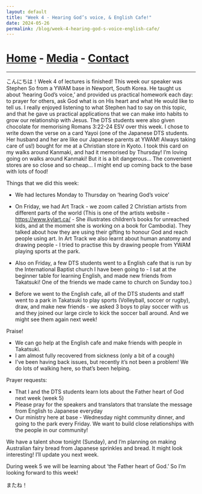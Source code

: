 ```yaml
---
layout: default
title: "Week 4 - Hearing God’s voice, & English Cafe!"
date: 2024-05-26
permalink: /blog/week-4-hearing-god-s-voice-english-cafe/
---
```

# [Home](/) - [Media](/media.html) - [Contact](/contact.html)
---
<div id="imageGallery"></div>

<script>
$(document).ready(function() {
  $('[data-fancybox="gallery"]').fancybox({
    loop: true, // Enable infinite loop (circular navigation)
    buttons: [
      "zoom",
      "slideShow",
      "fullScreen",
      "thumbs",
      "close"
    ],
    animationEffect: "fade", // Transition effect
    transitionDuration: 500, // Duration of the transition
    keyboard: true // Enable keyboard navigation (arrows)
  });
});

    // Array of image file names (replace with your actual file names)
    var imageFiles = ['week4 (1).jpg', 'week4 (2).webp', 'week4 (3).webp', 'week4 (4).webp', 'week4 (5).webp', 'week4 (6).webp', 'week4 (7).webp', 'week4 (8).webp', 'week4 (9).webp', 'week4 (10).webp', 'week4 (11).webp', 'week4 (12).webp', 'week4 (13).webp', 'week4 (14).webp', 'week4 (15).webp', 'week4 (16).webp', 'week4 (17).webp']; // Add more as needed

    // Reference to the gallery container
    var galleryContainer = document.getElementById('imageGallery');

    // Loop through image files and generate HTML
    imageFiles.forEach(function(fileName) {
        var imagePath = 'https://raw.githubusercontent.com/to3b/to3b.github.io/main/_posts/week-4/' + fileName; // Adjust the path as necessary
        var caption = 'Image ' + fileName; // You can set dynamic captions here
        
        // Create <a> tag for each image
        var link = document.createElement('a');
        link.href = imagePath;
        link.setAttribute('data-fancybox', 'gallery'); // If using Fancybox or similar lightbox

        // Create <img> tag for each image
        var image = document.createElement('img');
        image.src = imagePath;
        image.alt = caption;

        // Append <img> to <a>
        link.appendChild(image);

        // Append <a> to gallery container
        galleryContainer.appendChild(link);
    });
</script>

こんにちは！Week 4 of lectures is finished! This week our speaker was Stephen So from a YWAM base in Newport, South Korea. He taught us about ‘hearing God’s voice,’ and provided us practical homework each day: to prayer for others, ask God what is on His heart and what He would like to tell us. I really enjoyed listening to what Stephen had to say on this topic, and that he gave us practical applications that we can make into habits to grow our relationship with Jesus. The DTS students were also given chocolate for memorising Romans 3:22-24 ESV over this week. I chose to write down the verse on a card Yayoi (one of the Japanese DTS students. Her husband and her are like our Japanese parents at YWAM! Always taking care of us!) bought for me at a Christian store in Kyoto. I took this card on my walks around Kanmaki, and had it memorised by Thursday! I’m loving going on walks around Kanmaki! But it is a bit dangerous… The convenient stores are so close and so cheap… I might end up coming back to the base with lots of food!


Things that we did this week:

- We had lectures Monday to Thursday on ‘hearing God’s voice’ 
- On Friday, we had Art Track - we zoom called 2 Christian artists from different parts of the world (This is one of the artists website - https://www.kylart.ca/ - She illustrates children’s books for unreached kids, and at the moment she is working on a book for Cambodia). They talked about how they are using their gifting to honour God and reach people using art. In Art Track we also learnt about human anatomy and drawing people - I tried to practise this by drawing people from YWAM playing sports at the park.

- Also on Friday, a few DTS students went to a English cafe that is run by the International Baptist church I have been going to - I sat at the beginner table for learning English, and made new friends from Takatsuki! One of the friends we made came to church on Sunday too.)
- Before we went to the English cafe, all of the DTS students and staff went to a park in Takatsuki to play sports (Volleyball, soccer or rugby), draw, and make new friends - we asked 3 boys to play soccer with us and they joined our large circle to kick the soccer ball around. And we might see them again next week!

Praise!

- We can go help at the English cafe and make friends with people in Takatsuki. 
- I am almost fully recovered from sickness (only a bit of a cough)
- I’ve been having back issues, but recently it’s not been a problem! We do lots of walking here, so that’s been helping.

Prayer requests:

- That I and the DTS students learn lots about the Father heart of God next week (week 5) 
- Please pray for the speakers and translators that translate the message from English to Japanese everyday
- Our ministry here at base - Wednesday night community dinner, and going to the park every Friday. We want to build close relationships with the people in our community!

We have a talent show tonight (Sunday), and I’m planning on making Australian fairy bread from Japanese sprinkles and bread. It might look interesting! I’ll update you next week. 

During week 5 we will be learning about ‘the Father heart of God.’ So I’m looking forward to this week! 

またね！
